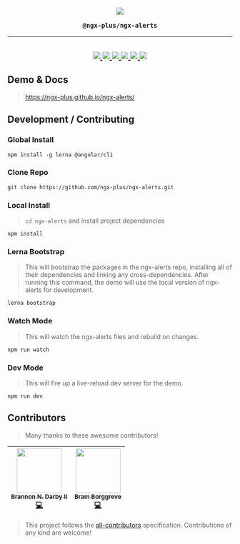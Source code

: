 <h3 align="center">
<img src="https://ngx-plus.github.io/ngx-logos/png/ngx-logo-red.png"/>

```console
@ngx-plus/ngx-alerts
```

</h3>

* * *

<h2 align="center">
  <a href="https://ngx-plus-slack.now.sh/">
    <img src="https://ngx-plus-slack.now.sh/badge.svg" />
  </a>
  <a href="https://www.npmjs.com/package/@ngx-plus/ngx-alerts">
    <img src="https://img.shields.io/npm/v/@ngx-plus/ngx-alerts.svg?maxAge=2592000?style=plastic" />
  </a>
  <a href="https://ngx-plus.github.io/ngx-alerts/">
    <img src="https://img.shields.io/badge/demo-online-61B5D9.svg" />
  </a>
  <a href="https://travis-ci.org/ngx-plus/ngx-alerts">
    <img src="https://travis-ci.org/ngx-plus/ngx-alerts.svg?branch=master" />
  </a>
  <a href="https://coveralls.io/github/ngx-plus/ngx-alerts?branch=master">
    <img src="https://coveralls.io/repos/github/ngx-plus/ngx-alerts/badge.svg?branch=master" />
  </a>
  <a href="#contributors">
    <img src="https://img.shields.io/badge/contributors-2-orange.svg" />
  </a>
</h2>

## Demo & Docs

> <https://ngx-plus.github.io/ngx-alerts/>

## Development / Contributing

### Global Install

```console
npm install -g lerna @angular/cli
```

### Clone Repo

```console
git clone https://github.com/ngx-plus/ngx-alerts.git
```

### Local Install

> `cd ngx-alerts` and install project dependencies

```console
npm install
```

### Lerna Bootstrap

> This will bootstrap the packages in the ngx-alerts repo, installing all of their dependencies and linking any cross-dependencies.  After running this command, the demo will use the local version of ngx-alerts for development.

```console
lerna bootstrap
```

### Watch Mode

> This will watch the ngx-alerts files and rebuild on changes.

```console
npm run watch
```

### Dev Mode

> This will fire up a live-reload dev server for the demo.

```console
npm run dev
```

## Contributors

> Many thanks to these awesome contributors!

<!-- ALL-CONTRIBUTORS-LIST:START - Do not remove or modify this section -->

| [<img src="https://avatars1.githubusercontent.com/u/6089253?v=4" width="100px;"/><br /><sub>Brannon N. Darby II</sub>](https://github.com/brannon-darby)<br />[💻](https://github.com/ngx-plus/ngx-alerts/commits?author=brannon-darby "Code") | [<img src="https://avatars3.githubusercontent.com/u/36491?v=4" width="100px;"/><br /><sub>Bram Borggreve</sub>](http://colmena.io/)<br />[💻](https://github.com/ngx-plus/ngx-alerts/commits?author=beeman "Code") |
| :--------------------------------------------------------------------------------------------------------------------------------------------------------------------------------------------------------------------------------------------: | :----------------------------------------------------------------------------------------------------------------------------------------------------------------------------------------------------------------: |

<!-- ALL-CONTRIBUTORS-LIST:END -->

> This project follows the [all-contributors](https://github.com/kentcdodds/all-contributors) specification. Contributions of any kind are welcome!
